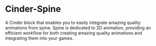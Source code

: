 # Cinder-Spine

A Cinder block that enables you to easily integrate amazing quality animations from spine.
Spine is dedicated to 2D animation, providing an efficient workflow for both creating amazing quality animations and integrating them into your games.
